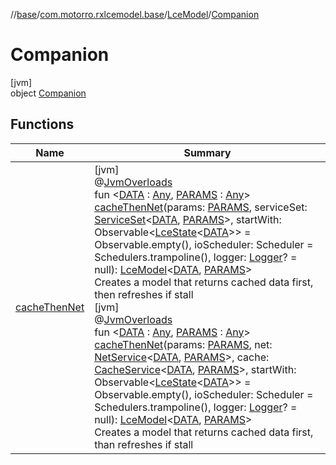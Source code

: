 //[base](../../../../index.md)/[com.motorro.rxlcemodel.base](../../index.md)/[LceModel](../index.md)/[Companion](index.md)

# Companion

[jvm]\
object [Companion](index.md)

## Functions

| Name | Summary |
|---|---|
| [cacheThenNet](cache-then-net.md) | [jvm]<br>@[JvmOverloads](https://kotlinlang.org/api/latest/jvm/stdlib/kotlin.jvm/-jvm-overloads/index.html)<br>fun &lt;[DATA](cache-then-net.md) : [Any](https://kotlinlang.org/api/latest/jvm/stdlib/kotlin/-any/index.html), [PARAMS](cache-then-net.md) : [Any](https://kotlinlang.org/api/latest/jvm/stdlib/kotlin/-any/index.html)&gt; [cacheThenNet](cache-then-net.md)(params: [PARAMS](cache-then-net.md), serviceSet: [ServiceSet](../../../com.motorro.rxlcemodel.base.service/-service-set/index.md)&lt;[DATA](cache-then-net.md), [PARAMS](cache-then-net.md)&gt;, startWith: Observable&lt;[LceState](../../-lce-state/index.md)&lt;[DATA](cache-then-net.md)&gt;&gt; = Observable.empty(), ioScheduler: Scheduler = Schedulers.trampoline(), logger: [Logger](../../-logger/index.md)? = null): [LceModel](../index.md)&lt;[DATA](cache-then-net.md), [PARAMS](cache-then-net.md)&gt;<br>Creates a model that returns cached data first, then refreshes if stall<br>[jvm]<br>@[JvmOverloads](https://kotlinlang.org/api/latest/jvm/stdlib/kotlin.jvm/-jvm-overloads/index.html)<br>fun &lt;[DATA](cache-then-net.md) : [Any](https://kotlinlang.org/api/latest/jvm/stdlib/kotlin/-any/index.html), [PARAMS](cache-then-net.md) : [Any](https://kotlinlang.org/api/latest/jvm/stdlib/kotlin/-any/index.html)&gt; [cacheThenNet](cache-then-net.md)(params: [PARAMS](cache-then-net.md), net: [NetService](../../../com.motorro.rxlcemodel.base.service/-net-service/index.md)&lt;[DATA](cache-then-net.md), [PARAMS](cache-then-net.md)&gt;, cache: [CacheService](../../../com.motorro.rxlcemodel.base.service/-cache-service/index.md)&lt;[DATA](cache-then-net.md), [PARAMS](cache-then-net.md)&gt;, startWith: Observable&lt;[LceState](../../-lce-state/index.md)&lt;[DATA](cache-then-net.md)&gt;&gt; = Observable.empty(), ioScheduler: Scheduler = Schedulers.trampoline(), logger: [Logger](../../-logger/index.md)? = null): [LceModel](../index.md)&lt;[DATA](cache-then-net.md), [PARAMS](cache-then-net.md)&gt;<br>Creates a model that returns cached data first, than refreshes if stall |
